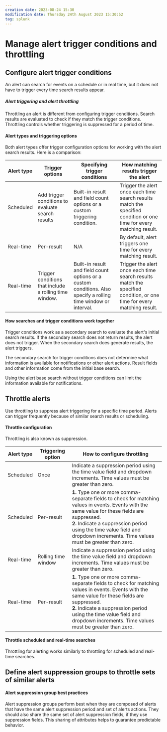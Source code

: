 ```yaml
---
creation date: 2023-08-24 15:30
modification date: Thursday 24th August 2023 15:30:52
tag: splunk
---
```

# Manage alert trigger conditions and throttling

## Configure alert trigger conditions

An alert can search for events on a schedule or in real time, but it does not have to trigger every time search results appear.

##### Alert triggering and alert throttling

Throttling an alert is different from configuring trigger conditions. Search results are evaluated to check if they match the trigger conditions. Throttling controls whether triggering is suppressed for a period of time. 

#### Alert types and triggering options

Both alert types offer trigger configuration options for working with the alert search results. Here is a comparison:

| Alert type | Trigger options                                        | Specifying trigger conditions                                                                                   | How matching results trigger the alert                                                                                |
| ---------- | ------------------------------------------------------ | --------------------------------------------------------------------------------------------------------------- | --------------------------------------------------------------------------------------------------------------------- |
| Scheduled  | Add trigger conditions to evaluate search results      | Built-in result and field count options or a custom triggering condition.                                       | Trigger the alert once each time search results match the specified condition or one time for every matching result.  |
| Real-time  | Per-result                                             | N/A                                                                                                             | By default, alert triggers one time for every matching result.                                                        |
| Real-time  | Trigger conditions that include a rolling time window. | Built-in result and field count options or a custom conditions. Also specify a rolling time window or interval. | Trigger the alert once each time search results match the specified condition, or one time for every matching result. | 

#### How searches and trigger conditions work together

Trigger conditions work as a secondary search to evaluate the alert's initial search results. If the secondary search does not return results, the alert does not trigger. When the secondary search does generate results, the alert triggers.

The secondary search for trigger conditions does not determine what information is available for notifications or other alert actions. Result fields and other information come from the initial base search.

Using the alert base search without trigger conditions can limit the information available for notifications.
## Throttle alerts

Use throttling to suppress alert triggering for a specific time period. Alerts can trigger frequently because of similar search results or scheduling.
#### Throttle configuration

Throttling is also known as suppression.

| Alert type | Triggering option   | How to configure throttling                                                                                                                                                                                                                                                           |
| ---------- | ------------------- | ------------------------------------------------------------------------------------------------------------------------------------------------------------------------------------------------------------------------------------------------------------------------------------- |
| Scheduled  | Once                | Indicate a suppression period using the time value field and dropdown increments. Time values must be greater than zero.                                                                                                                                                              |
| Scheduled  | Per-result          | **1.** Type one or more comma-separate fields to check for matching values in events. Events with the same value for these fields are suppressed.<br> **2.** Indicate a suppression period using the time value field and dropdown increments. Time values must be greater than zero. |
| Real-time  | Rolling time window | Indicate a suppression period using the time value field and dropdown increments. Time values must be greater than zero.                                                                                                                                                              |
| Real-time  | Per-result          | **1.** Type one or more comma-separate fields to check for matching values in events. Events with the same value for these fields are suppressed.<br> **2.** Indicate a suppression period using the time value field and dropdown increments. Time values must be greater than zero. | 

#### Throttle scheduled and real-time searches

Throttling for alerting works similarly to throttling for scheduled and real-time searches.
## Define alert suppression groups to throttle sets of similar alerts
#### Alert suppression group best practices

Alert suppression groups perform best when they are composed of alerts that have the same alert suppression period and set of alerts actions. They should also share the same set of alert suppression fields, if they use suppression fields. This sharing of attributes helps to guarantee predictable behavior.